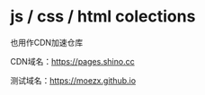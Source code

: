 # js / css / html colections 

也用作CDN加速仓库

CDN域名：https://pages.shino.cc

测试域名：https://moezx.github.io
